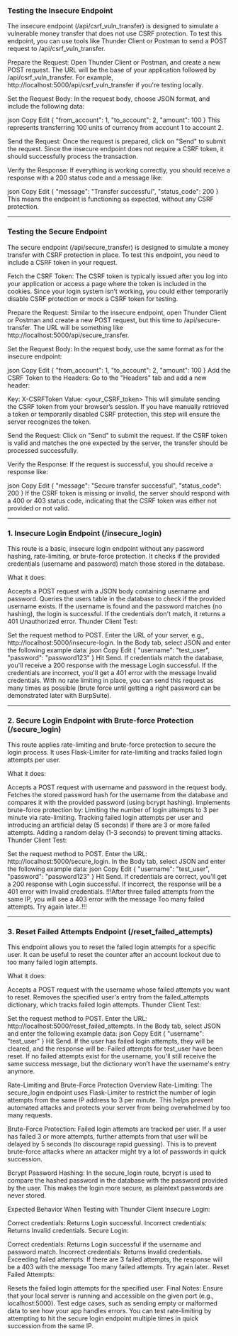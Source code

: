 ### Testing the Insecure Endpoint
The insecure endpoint (/api/csrf_vuln_transfer) is designed to simulate a vulnerable money transfer that does not use CSRF protection. To test this endpoint, you can use tools like Thunder Client or Postman to send a POST request to /api/csrf_vuln_transfer.

Prepare the Request: Open Thunder Client or Postman, and create a new POST request. The URL will be the base of your application followed by /api/csrf_vuln_transfer. For example, http://localhost:5000/api/csrf_vuln_transfer if you're testing locally.

Set the Request Body: In the request body, choose JSON format, and include the following data:

json
Copy
Edit
{
    "from_account": 1,
    "to_account": 2,
    "amount": 100
}
This represents transferring 100 units of currency from account 1 to account 2.

Send the Request: Once the request is prepared, click on "Send" to submit the request. Since the insecure endpoint does not require a CSRF token, it should successfully process the transaction.

Verify the Response: If everything is working correctly, you should receive a response with a 200 status code and a message like:

json
Copy
Edit
{
    "message": "Transfer successful",
    "status_code": 200
}
This means the endpoint is functioning as expected, without any CSRF protection.

---

### Testing the Secure Endpoint
The secure endpoint (/api/secure_transfer) is designed to simulate a money transfer with CSRF protection in place. To test this endpoint, you need to include a CSRF token in your request.

Fetch the CSRF Token: The CSRF token is typically issued after you log into your application or access a page where the token is included in the cookies. Since your login system isn’t working, you could either temporarily disable CSRF protection or mock a CSRF token for testing.

Prepare the Request: Similar to the insecure endpoint, open Thunder Client or Postman and create a new POST request, but this time to /api/secure-transfer. The URL will be something like http://localhost:5000/api/secure_transfer.

Set the Request Body: In the request body, use the same format as for the insecure endpoint:

json
Copy
Edit
{
    "from_account": 1,
    "to_account": 2,
    "amount": 100
}
Add the CSRF Token to the Headers: Go to the "Headers" tab and add a new header:

Key: X-CSRFToken
Value: <your_CSRF_token>
This will simulate sending the CSRF token from your browser’s session. If you have manually retrieved a token or temporarily disabled CSRF protection, this step will ensure the server recognizes the token.

Send the Request: Click on "Send" to submit the request. If the CSRF token is valid and matches the one expected by the server, the transfer should be processed successfully.

Verify the Response: If the request is successful, you should receive a response like:

json
Copy
Edit
{
    "message": "Secure transfer successful",
    "status_code": 200
}
If the CSRF token is missing or invalid, the server should respond with a 400 or 403 status code, indicating that the CSRF token was either not provided or not valid.

---

### 1. Insecure Login Endpoint (/insecure_login)
This route is a basic, insecure login endpoint without any password hashing, rate-limiting, or brute-force protection. It checks if the provided credentials (username and password) match those stored in the database.

What it does:

Accepts a POST request with a JSON body containing username and password.
Queries the users table in the database to check if the provided username exists.
If the username is found and the password matches (no hashing), the login is successful.
If the credentials don't match, it returns a 401 Unauthorized error.
Thunder Client Test:

Set the request method to POST.
Enter the URL of your server, e.g., http://localhost:5000/insecure-login.
In the Body tab, select JSON and enter the following example data:
json
Copy
Edit
{
  "username": "test_user",
  "password": "password123"
}
Hit Send.
If credentials match the database, you'll receive a 200 response with the message Login successful.
If the credentials are incorrect, you'll get a 401 error with the message Invalid credentials.
With no rate limiting in place, you can send this request as many times as possible (brute force until getting a right password can be demonstrated later with BurpSuite). 

---

### 2. Secure Login Endpoint with Brute-force Protection (/secure_login)
This route applies rate-limiting and brute-force protection to secure the login process. It uses Flask-Limiter for rate-limiting and tracks failed login attempts per user.

What it does:

Accepts a POST request with username and password in the request body.
Fetches the stored password hash for the username from the database and compares it with the provided password (using bcrypt hashing).
Implements brute-force protection by:
Limiting the number of login attempts to 3 per minute via rate-limiting.
Tracking failed login attempts per user and introducing an artificial delay (5 seconds) if there are 3 or more failed attempts.
Adding a random delay (1-3 seconds) to prevent timing attacks.
Thunder Client Test:

Set the request method to POST.
Enter the URL: http://localhost:5000/secure_login.
In the Body tab, select JSON and enter the following example data:
json
Copy
Edit
{
  "username": "test_user",
  "password": "password123"
}
Hit Send.
If credentials are correct, you'll get a 200 response with Login successful.
If incorrect, the response will be a 401 error with Invalid credentials.
!!!After three failed attempts from the same IP, you will see a 403 error with the message Too many failed attempts. Try again later..!!!

---

### 3. Reset Failed Attempts Endpoint (/reset_failed_attempts)
This endpoint allows you to reset the failed login attempts for a specific user. It can be useful to reset the counter after an account lockout due to too many failed login attempts.

What it does:

Accepts a POST request with the username whose failed attempts you want to reset.
Removes the specified user's entry from the failed_attempts dictionary, which tracks failed login attempts.
Thunder Client Test:

Set the request method to POST.
Enter the URL: http://localhost:5000/reset_failed_attempts.
In the Body tab, select JSON and enter the following example data:
json
Copy
Edit
{
  "username": "test_user"
}
Hit Send.
If the user has failed login attempts, they will be cleared, and the response will be: Failed attempts for test_user have been reset.
If no failed attempts exist for the username, you'll still receive the same success message, but the dictionary won’t have the username's entry anymore.


Rate-Limiting and Brute-Force Protection Overview
Rate-Limiting: The secure_login endpoint uses Flask-Limiter to restrict the number of login attempts from the same IP address to 3 per minute. This helps prevent automated attacks and protects your server from being overwhelmed by too many requests.

Brute-Force Protection: Failed login attempts are tracked per user. If a user has failed 3 or more attempts, further attempts from that user will be delayed by 5 seconds (to discourage rapid guessing). This is to prevent brute-force attacks where an attacker might try a lot of passwords in quick succession.

Bcrypt Password Hashing: In the secure_login route, bcrypt is used to compare the hashed password in the database with the password provided by the user. This makes the login more secure, as plaintext passwords are never stored.

Expected Behavior When Testing with Thunder Client
Insecure Login:

Correct credentials: Returns Login successful.
Incorrect credentials: Returns Invalid credentials.
Secure Login:

Correct credentials: Returns Login successful if the username and password match.
Incorrect credentials: Returns Invalid credentials.
Exceeding failed attempts: If there are 3 failed attempts, the response will be a 403 with the message Too many failed attempts. Try again later..
Reset Failed Attempts:

Resets the failed login attempts for the specified user.
Final Notes:
Ensure that your local server is running and accessible on the given port (e.g., localhost:5000).
Test edge cases, such as sending empty or malformed data to see how your app handles errors.
You can test rate-limiting by attempting to hit the secure login endpoint multiple times in quick succession from the same IP.
